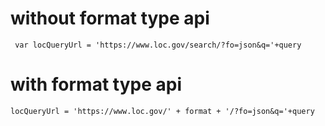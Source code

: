    # without format type api
     var locQueryUrl = 'https://www.loc.gov/search/?fo=json&q='+query
   
   # with format type api
    locQueryUrl = 'https://www.loc.gov/' + format + '/?fo=json&q='+query